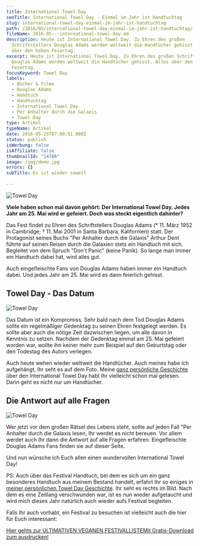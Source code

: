 ```yaml
---
title: International Towel Day
seoTitle: International Towel Day - Einmal im Jahr ist Handtuchtag
slug: international-towel-day-einmal-im-jahr-ist-handtuchtag
path: /2016/05/international-towel-day-einmal-im-jahr-ist-handtuchtag/
fileName: 2016-05---international-towel-day.md
description: Heute ist International Towel Day. Zu Ehren des großen
  Schriftstellers Douglas Adams werden weltweit die Handtücher gehisst. Alles
  über den hohen Feiertag.
excerpt: Heute ist International Towel Day. Zu Ehren des großen Schriftstellers
  Douglas Adams werden weltweit die Handtücher gehisst. Alles über den hohen
  Feiertag.
focusKeyword: Towel Day
labels:
  - Bücher & Filme
  - Douglas Adams
  - Handtuch
  - Handtuchtag
  - International Towel Day
  - Per Anhalter durch die Galaxis
  - Towel Day
type: Artikel
typeName: Artikel
date: 2016-05-25T07:00:51.000Z
status: publish
isWerbung: false
isAffiliate: false
thumbnailId: "14786"
image: /img/demo.jpg
errors: {}
subTitle: Es ist wieder soweit
  
---
```


![Towel Day](http://cardamonchai.com/wp-content/uploads/2013/05/img_5386-640x857.jpg "Das Handtuch ist gehisst!")

**Viele haben schon mal davon gehört: Der International Towel Day. Jedes Jahr
am 25. Mai wird er gefeiert. Doch was steckt eigentlich dahinter?**

Das Fest findet zu Ehren des Schriftstellers Douglas Adams (\* 11. März 1952 in
Cambridge; † 11. Mai 2001 in Santa Barbara, Kalifornien) statt. Der Protagonist
seines Buchs "Per Anhalter durch die Galaxis" Arthur Dent führte auf seinen
Reisen durch die Galaxien stets ein Handtuch mit sich. Begleitet von dem Spruch
"Don't Panic" (keine Panik). So lange man immer ein Handtuch dabei hat, wird
alles gut.

Auch eingefleischte Fans von Douglas Adams haben immer ein Handtuch dabei. Und
jedes Jahr am 25. Mai wird es dann feierlich gehisst.

## Towel Day - Das Datum

![Towel Day](http://cardamonchai.com/wp-content/uploads/2013/05/douglas-adams-640x610.jpg "Douglas Adams - der Mann mit der Antwort")

Das Datum ist ein Kompromiss. Sehr bald nach dem Tod Douglas Adams sollte ein
regelmäßiger Gedenktag zu seinen Ehren festgelegt werden. Es sollte aber auch
die nötige Zeit dazwischen liegen, um alle davon in Kenntnis zu setzen. Nachdem
der Gedenktag einmal am 25. Mai gefeiert worden war, wollte ihn keiner mehr zum
Beispiel auf den Geburtstag oder den Todestag des Autors verlegen.

Auch heute wehen wieder weltweit die Handtücher. Auch meines habe ich
aufgehängt, Ihr seht es auf dem Foto. Meine
[ganz persönliche Geschichte](/2013/05/towel-day/) über den International Towel
Day habt Ihr vielleicht schon mal gelesen. Darin geht es nicht nur um
Handtücher.

## Die Antwort auf alle Fragen

![Towel Day](http://cardamonchai.com/wp-content/uploads/2013/05/img_4203-640x960.jpg "Festival-Handtuch")

Wer jetzt vor dem großen Rätsel des Lebens steht, sollte auf jeden Fall "Per
Anhalter durch die Galaxis lesen, Ihr werdet es nicht bereuen. Vor allem werdet
auch Ihr dann die Antwort auf alle Fragen erfahren. Eingefleischte Douglas Adams
Fans finden sie auf dieser Seite.

Und nun wünsche ich Euch allen einen wundervollen International Towel Day!

PS: Auch über das Festival Handtuch, bei dem es sich um ein ganz besonderes
Handtuch aus meinem Bestand handelt, erfahrt Ihr so einiges in
[meiner persönlichen Towel Day Geschichte](/2013/05/towel-day/). Ihr seht es
rechts im Bild. Nach dem es eine Zeitlang verschwunden war, ist es nun wieder
aufgetaucht und wird mich dieses Jahr natürlich auch wieder aufs Festival
begleiten.

Falls Ihr auch vorhabt, ein Festival zu besuchen ist vielleicht auch die hier
für Euch interessant:

[Hier gehts zur ULTIMATIVEN VEGANEN FESTIVALLISTEMit Gratis-Download zum ausdrucken!](/2015/03/die-ultimative-vegane-festivalliste)

  